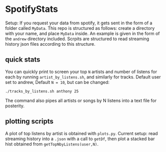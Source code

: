 # SpotifyStats

Setup: If you request your data from spotify, it gets sent in the form of a folder called `MyData`. This repo is structured as follows: create a directory with your name, and place `MyData` inside. An example is given in the form of the `andrew` directory included. Scrpits are structured to read streaming history json files according to this structure. 

## quick stats

You can quickly print to screen your top `N` artists and number of listens for each by running `artist_by_listens.sh`, and similarly for tracks. Default user set to andrew, Default `N = 10`, but can be changed:
```
./tracks_by_listens.sh anthony 25
```
The command also pipes all artists or songs by N listens into a text file for posterity.

## plotting scripts

A plot of top listens by artist is obtained with `plots.py`. Current setup: read streaming history into a `.json` with a call to `getDf`, then plot a stacked bar hist obtained from `getTopNbyListens(user,N)`.
